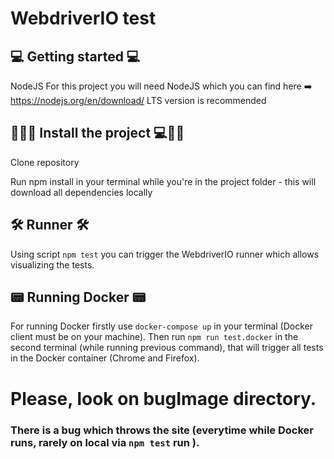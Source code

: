 # WebdriverIO test
## 💻 Getting started 💻
NodeJS
For this project you will need NodeJS which you can find here ➡️ https://nodejs.org/en/download/ LTS version is recommended

## 👨🏻‍💻 Install the project ‍💻👨🏻
Clone repository

Run npm install in your terminal while you're in the project folder - this will download all dependencies locally

## 🛠 Runner 🛠
Using script `npm test` you can trigger the WebdriverIO runner which allows visualizing the tests.

## 📟 Running Docker 📟
For running Docker firstly use `docker-compose up` in your terminal (Docker client must be on your machine). 
Then run `npm run test.docker` in the second terminal (while running previous command), 
that will trigger all tests in the Docker container (Chrome and Firefox).

# Please, look on bugImage directory. 
### There is a bug which throws the site (everytime while Docker runs, rarely on local via `npm test` run ).
